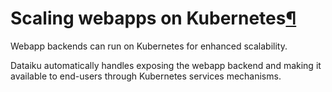 Scaling webapps on Kubernetes[¶](#scaling-webapps-on-kubernetes "Permalink to this heading")
============================================================================================


Webapp backends can run on Kubernetes for enhanced scalability.


Dataiku automatically handles exposing the webapp backend and making it available to end\-users through Kubernetes services mechanisms.